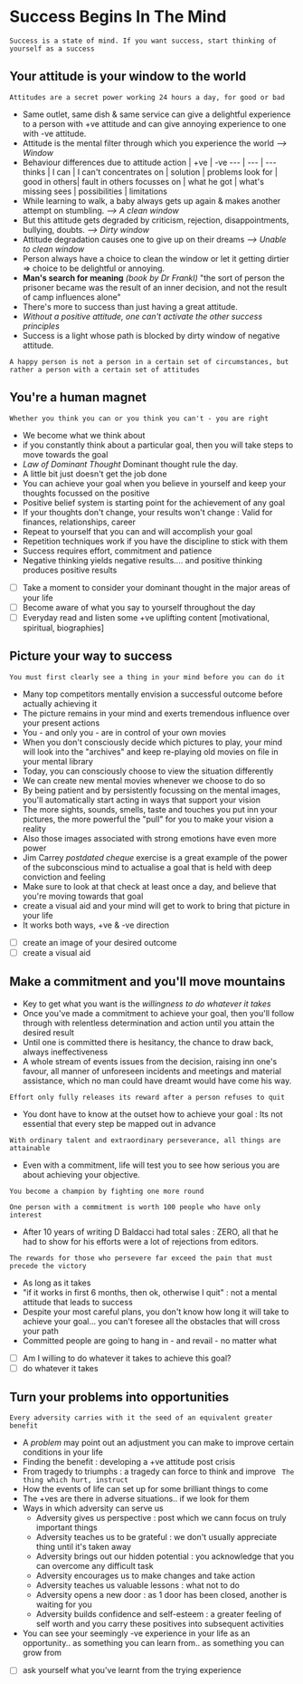 # Success Begins In The Mind
`Success is a state of mind. If you want success, start thinking of yourself as a success`

## Your attitude is your window to the world
`Attitudes are a secret power working 24 hours a day, for good or bad`
- Same outlet, same dish & same service can give a delightful experience to a person with +ve attitude and can give annoying experience to one with -ve attitude.
- Attitude is the mental filter through which you experience the world *--> Window*
- Behaviour differences due to attitude
 action | +ve | -ve
 --- | --- | ---
 thinks | I can | I can't
 concentrates on | solution | problems
 look for | good in others| fault in others
 focusses on | what he got | what's missing
 sees | possibilities | limitations
- While learning to walk, a baby always gets up again & makes another attempt on stumbling. *--> A clean window*
- But this attitude gets degraded by criticism, rejection, disappointments, bullying, doubts. *--> Dirty window*
- Attitude degradation causes one to give up on their dreams  *--> Unable to clean window*
- Person always have a choice to clean the window or let it getting dirtier => choice to be delightful or annoying.
- **Man's search for meaning** *(book by Dr Frankl)*
  "the sort of person the prisoner became was the result of an inner decision, and not the result of camp influences  alone"
- There's more to success than just having a great attitude.
- *Without a positive attitude, one can't activate the other success principles*
- Success is a light whose path is blocked by dirty window of negative attitude.

`A happy person is not a person in a certain set of circumstances, but rather a person with a certain set of attitudes`

## You're a human magnet
`Whether you think you can or you think you can't - you are right`
- We become what we think about
- if you constantly think about a particular goal, then you will take steps to move towards the goal
- *Law of Dominant Thought* Dominant thought rule the day.
- A  little bit just doesn't get the job done
- You can achieve your goal when you believe in yourself and keep your thoughts focussed on the positive
- Positive belief system is starting point for the achievement of any goal
- If your thoughts don't change, your results won't change : Valid for finances, relationships, career
- Repeat to yourself that you can and will accomplish your goal
- Repetition techniques work if you have the discipline to stick with them
- Success requires effort, commitment and patience
- Negative thinking yields negative results.... and positive thinking produces positive results
- [ ] Take a moment to consider your dominant thought in the major areas of your life
- [ ] Become aware of what you say to yourself throughout the day
- [ ] Everyday read and listen some +ve uplifting content [motivational, spiritual, biographies]

## Picture your way to success
`You must first clearly see a thing in your mind before you can do it`
- Many top competitors mentally envision a successful outcome before actually achieving it
- The picture remains in your mind and exerts tremendous influence over your present actions
- You - and only you - are in control of your own movies
- When you don't consciously decide which pictures to play, your mind will look into the "archives" and keep re-playing old movies on file in your mental library
- Today, you can consciously choose to view the situation differently
- We can create new mental movies whenever we choose to do so
- By being patient and by persistently focussing on the mental images, you'll automatically start acting in ways that support your vision
- The more sights, sounds, smells, taste and touches you put inn your pictures, the more powerful the "pull" for you to make your vision a reality
- Also those images associated with strong emotions have even more power
- Jim Carrey *postdated cheque* exercise is a great example of the power of the subconscious mind to actualise a goal that is held with deep conviction and feeling
- Make sure to look at that check at least once a day, and believe that you're moving towards that goal
- create a visual aid and your mind will get to work to bring that picture in your life
- It works both ways, +ve & -ve direction
- [ ] create an image of your desired outcome
- [ ] create a visual aid

## Make a commitment and you'll move mountains
- Key to get what you want is the *willingness to do whatever it takes*
- Once you've made a commitment to achieve your goal, then you'll follow through with relentless determination and action until you attain the desired result
- Until one is committed there is hesitancy, the chance to draw back, always ineffectiveness
- A whole stream of events issues from the decision, raising inn one's favour, all manner of unforeseen incidents and meetings and material assistance, which no man could have dreamt would have come his way.

`Effort only fully releases its reward after a person refuses to quit`
- You dont have to know at the outset how to achieve your goal : Its not essential that every step be mapped out in advance

`With ordinary talent and extraordinary perseverance, all things are attainable`
- Even with a commitment, life will test you to see how serious you are about achieving your objective.

`You become a champion by fighting one more round`

`One person with a commitment is worth 100 people who have only interest`
- After 10 years of writing D Baldacci had total sales : ZERO, all that he had to show for his efforts were a lot of rejections from editors.

`The rewards for those who persevere far exceed the pain that must precede the victory`

- As long as it takes
- "if it works in first 6 months, then ok, otherwise I quit" : not a mental attitude that leads to success
- Despite your most careful plans, you don't know how long it will take to achieve your goal... you can't foresee all the obstacles that will cross your path
- Committed people are going to hang in - and revail - no matter what

- [ ] Am I willing to do whatever it takes to achieve this goal?
- [ ] do whatever it takes

## Turn your problems into opportunities
`Every adversity carries with it the seed of an equivalent greater benefit`

- A *problem* may point out an adjustment you can make to improve certain conditions in your life
- Finding the benefit : developing a +ve attitude post crisis
- From tragedy to triumphs : a tragedy can force to think and improve
` The thing which hurt, instruct`
- How the events of life can set up for some brilliant things to come
- The +ves are there in adverse situations.. if we look for them
- Ways in which adversity can serve us
  - Adversity gives us perspective : post which we cann focus on truly important things
  - Adversity teaches us to be grateful : we don't usually appreciate thing until it's taken away
  - Adversity brings out our hidden potential : you acknowledge that you can overcome any difficult task
  - Adversity encourages us to make changes and take action
  - Adversity teaches us valuable lessons : what not to do
  - Adversity opens a new door : as 1 door has been closed, another is waiting for you
  - Adversity builds confidence and self-esteem : a greater feeling of self worth and you carry these positives into subsequent activities
- You can see your seemingly -ve experience in your life as an opportunity.. as something you can learn from.. as something you can grow from
- [ ] ask yourself what you've learnt from the trying experience
